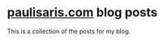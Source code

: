 # [paulisaris.com](http://paulisaris.com) blog posts

This is a collection of the posts for my blog.
